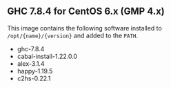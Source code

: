 GHC 7.8.4 for CentOS 6.x (GMP 4.x)
----------------------------------

This image contains the following software installed to
`/opt/{name}/{version}` and added to the `PATH`.

- ghc-7.8.4
- cabal-install-1.22.0.0
- alex-3.1.4
- happy-1.19.5
- c2hs-0.22.1
